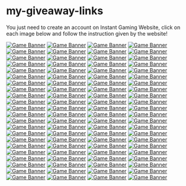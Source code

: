 # my-giveaway-links

You just need to create an account on Instant Gaming Website, click on each image below and follow the instruction given by the website!

[![Game Banner](https://camo.githubusercontent.com/1aaca96ee8867e4d83239bbf1e7bea68e91d80939fa2743d1d9c940568f3db15/68747470733a2f2f67616d696e672d63646e2e636f6d2f696d616765732f617661746172732f31323235343238372d313636303330363237322e6a7067)](https://www.instant-gaming.com/giveaway/BOBLENNON)
[![Game Banner](https://gaming-cdn.com/images/avatars/16899979-1646305428.jpg)](https://www.instant-gaming.com/pl/giveaway/LOSIU)
[![Game Banner](https://gaming-cdn.com/images/avatars/5518320-1717494512.jpg)](https://www.instant-gaming.com/giveaway/VARG)
[![Game Banner](https://gaming-cdn.com/images/avatars/2210688-1696599045.jpg)](https://www.instant-gaming.com/giveaway/NALFEINN)
[![Game Banner](https://gaming-cdn.com/images/avatars/452863-1561392211.jpg)](https://www.instant-gaming.com/giveaway/CODQG)
[![Game Banner](https://gaming-cdn.com/images/avatars/170629-1547987125.jpg)](https://www.instant-gaming.com/giveaway/GAMEMOVIELAND)
[![Game Banner](https://gaming-cdn.com/images/avatars/3009082-1540312665.jpg)](https://www.instant-gaming.com/giveaway/bugland)
[![Game Banner](https://gaming-cdn.com/images/avatars/173704-1571080323.jpg)](https://www.instant-gaming.com/giveaway/ICONOBLAST)
[![Game Banner](https://gaming-cdn.com/images/avatars/1716955-1681777192.jpg)](https://www.instant-gaming.com/giveaway/SUPREMELEADER)
[![Game Banner](https://gaming-cdn.com/images/avatars/2700115-1699892940.jpg)](https://www.instant-gaming.com/giveaway/INSTANTGAMING)
[![Game Banner](https://gaming-cdn.com/images/avatars/8099122-1564755224.jpg)](https://www.instant-gaming.com/giveaway/skyyart)
[![Game Banner](https://gaming-cdn.com/images/avatars/4684425-1617274240.jpg)](https://www.instant-gaming.com/giveaway/ALKOR)
[![Game Banner](https://gaming-cdn.com/images/avatars/765860-1527847205.jpg)](https://www.instant-gaming.com/giveaway/ROBERT)
[![Game Banner](https://gaming-cdn.com/images/avatars/3297504-1554723487.jpg)](https://www.instant-gaming.com/giveaway/GAMEWAVE)
[![Game Banner](https://gaming-cdn.com/images/avatars/162664-1527173086.jpg)](https://www.instant-gaming.com/giveaway/RATSUPER)
[![Game Banner](https://gaming-cdn.com/images/avatars/17791717-1684537536.jpg)](https://www.instant-gaming.com/giveaway/YANKA)
[![Game Banner](https://gaming-cdn.com/images/avatars/15530490-1634564097.jpg)](https://www.instant-gaming.com/giveaway/STREAMRUNNERS)
[![Game Banner](https://gaming-cdn.com/images/avatars/911134-1650630244.jpg)](https://www.instant-gaming.com/giveaway/MeetTheMyth)
[![Game Banner](https://gaming-cdn.com/images/avatars/23232106-1706706355.jpg)](https://www.instant-gaming.com/giveaway/PHENRIR)
[![Game Banner](https://gaming-cdn.com/images/avatars/15499812-1646775114.jpg)](https://www.instant-gaming.com/giveaway/GMODFR)
[![Game Banner](https://gaming-cdn.com/images/avatars/825485-1683532505.jpg)](https://www.instant-gaming.com/giveaway/INSTANTGAMINGES)
[![Game Banner](https://gaming-cdn.com/images/avatars/2550652-1614044439.jpg)](https://www.instant-gaming.com/giveaway/ACRE)
[![Game Banner](https://gaming-cdn.com/images/avatars/2072378-1700332557.jpg)](https://www.instant-gaming.com/giveaway/BILLYCHEROKEE)
[![Game Banner](https://gaming-cdn.com/images/avatars/2437583-1659723926.jpg)](https://www.instant-gaming.com/giveaway/LYNX)
[![Game Banner](https://gaming-cdn.com/images/avatars/13745456-1614222765.jpg)](https://www.instant-gaming.com/giveaway/ZONALEROS)
[![Game Banner](https://gaming-cdn.com/images/avatars/262337-1647999658.jpg)](https://www.instant-gaming.com/giveaway/GUIGUI)
[![Game Banner](https://gaming-cdn.com/images/avatars/5324059-1634130045.jpg)](https://www.instant-gaming.com/giveaway/PORAID)
[![Game Banner](https://gaming-cdn.com/images/avatars/7276237-1585753188.jpg)](https://www.instant-gaming.com/giveaway/TOMBIE)
[![Game Banner](https://gaming-cdn.com/images/avatars/16693760-1689603180.jpg)](https://www.instant-gaming.com/giveaway/INSTANTGAMINGPT)
[![Game Banner](https://gaming-cdn.com/images/avatars/6107700-1630593332.jpg)](https://www.instant-gaming.com/giveaway/muusoo)
[![Game Banner](https://gaming-cdn.com/images/avatars/767265-1595434670.jpg)](https://www.instant-gaming.com/giveaway/xariel)
[![Game Banner](https://gaming-cdn.com/images/avatars/8857101-1582127081.jpg)](https://www.instant-gaming.com/giveaway/POKEMONMILLENNIUM)
[![Game Banner](https://gaming-cdn.com/images/avatars/5219782-1581748271.jpg)](https://www.instant-gaming.com/giveaway/AQUIYAHORA)
[![Game Banner](https://gaming-cdn.com/images/avatars/8850456-1573572198.jpg)](https://www.instant-gaming.com/giveaway/PIVI)
[![Game Banner](https://gaming-cdn.com/images/avatars/3502745-1617900174.jpg)](https://www.instant-gaming.com/giveaway/Seals311)
[![Game Banner](https://gaming-cdn.com/images/avatars/881499-1523615431.jpg)](https://www.instant-gaming.com/giveaway/vicio)
[![Game Banner](https://gaming-cdn.com/images/avatars/7534356-1687868492.jpg)](https://www.instant-gaming.com/giveaway/INSTANTGAMINGITALIA)
[![Game Banner](https://gaming-cdn.com/images/avatars/5022391-1620639580.jpg)](https://www.instant-gaming.com/giveaway/INFOPOINT-ITALIA)
[![Game Banner](https://gaming-cdn.com/images/avatars/9351061-1578514985.jpg)](https://www.instant-gaming.com/giveaway/ELOTRIX)
[![Game Banner](https://gaming-cdn.com/images/avatars/560668-1500305390.jpg)](https://www.instant-gaming.com/giveaway/NYKK3)
[![Game Banner](https://gaming-cdn.com/images/avatars/1115181-1694833323.jpg)](https://www.instant-gaming.com/giveaway/PLAYERINSIDE)
[![Game Banner](https://gaming-cdn.com/images/avatars/539151-1690300630.jpg)](https://www.instant-gaming.com/giveaway/ILGATTOSULTUBO)
[![Game Banner](https://gaming-cdn.com/images/avatars/9461224-1581008870.jpg)](https://www.instant-gaming.com/giveaway/FRANCESCOPARDINI)
[![Game Banner](https://gaming-cdn.com/images/avatars/10646155-1725268419.jpg)](https://www.instant-gaming.com/giveaway/tahva)
[![Game Banner](https://gaming-cdn.com/images/avatars/3773947-1698238052.jpg)](https://www.instant-gaming.com/giveaway/GCA)
[![Game Banner](https://gaming-cdn.com/images/avatars/21241269-1689851267.jpg)](https://www.instant-gaming.com/giveaway/officialinvictus)
[![Game Banner](https://gaming-cdn.com/images/avatars/21867230-1698315461.jpg)](https://www.instant-gaming.com/giveaway/biffa)
[![Game Banner](https://gaming-cdn.com/images/avatars/17310536-1649317648.jpg)](https://www.instant-gaming.com/giveaway/K0MPA)
[![Game Banner](https://gaming-cdn.com/images/avatars/5170510-1683532414.jpg)](https://www.instant-gaming.com/giveaway/instantgamingde)
[![Game Banner](https://gaming-cdn.com/images/avatars/6294915-1637162339.jpg)](https://www.instant-gaming.com/giveaway/STELIUS)
[![Game Banner](https://gaming-cdn.com/images/avatars/1994535-1695849965.jpg)](https://www.instant-gaming.com/giveaway/CSGOFR)
[![Game Banner](https://gaming-cdn.com/images/avatars/859995-1693223960.jpg)](https://www.instant-gaming.com/giveaway/EXOMADARA)
[![Game Banner](https://gaming-cdn.com/images/avatars/1599623-1603853393.jpg)](https://www.instant-gaming.com/giveaway/KWOREY)
[![Game Banner](https://gaming-cdn.com/images/avatars/11519077-1621966067.jpg)](https://www.instant-gaming.com/giveaway/PHOTORACERTV)
[![Game Banner](https://gaming-cdn.com/images/avatars/19166590-1670176579.jpg)](https://www.instant-gaming.com/giveaway/ARLAN360)
[![Game Banner](https://gaming-cdn.com/images/avatars/23820479-1712567596.jpg)](https://www.instant-gaming.com/giveaway/frankieslair)
[![Game Banner](https://gaming-cdn.com/images/avatars/20860359-1685554038.jpg)](https://www.instant-gaming.com/giveaway/mitasims)
[![Game Banner](https://gaming-cdn.com/images/avatars/23507458-1709662317.jpg)](https://www.instant-gaming.com/giveaway/snedgie)
[![Game Banner](https://gaming-cdn.com/images/avatars/21219993-1708954439.jpg)](https://www.instant-gaming.com/giveaway/INSTANTGAMINGPL)
[![Game Banner](https://gaming-cdn.com/images/avatars/17123566-1647950384.jpg)](https://www.instant-gaming.com/giveaway/THETJI)
[![Game Banner](https://gaming-cdn.com/images/avatars/7761723-1615476784.jpg)](https://www.instant-gaming.com/giveaway/deladysigner)
[![Game Banner](https://gaming-cdn.com/images/avatars/8991415-1574995082.jpg)](https://www.instant-gaming.com/giveaway/KURU)
[![Game Banner](https://gaming-cdn.com/images/avatars/12543134-1662069422.jpg)](https://www.instant-gaming.com/giveaway/SOLOUMIDO)
[![Game Banner](https://gaming-cdn.com/images/avatars/4011018-1561985872.jpg)](https://www.instant-gaming.com/giveaway/GIORNOGAMING)
[![Game Banner](https://gaming-cdn.com/images/avatars/9983452-1617873810.jpg)](https://www.instant-gaming.com/giveaway/CYBERLUK)
[![Game Banner](https://gaming-cdn.com/images/avatars/32491-1612461730.jpg)](https://www.instant-gaming.com/giveaway/j0nathan)
[![Game Banner](https://gaming-cdn.com/images/avatars/24150014-1715595420.jpg)](https://www.instant-gaming.com/giveaway/poro)
[![Game Banner](https://gaming-cdn.com/images/avatars/2544880-1691670477.jpg)](https://www.instant-gaming.com/giveaway/STRADI)
[![Game Banner](https://gaming-cdn.com/images/avatars/21036547-1687441412.jpg)](https://www.instant-gaming.com/giveaway/playluque)
[![Game Banner](https://gaming-cdn.com/images/avatars/16472848-1693834365.jpg)](https://www.instant-gaming.com/giveaway/kiszak)
[![Game Banner](https://gaming-cdn.com/images/avatars/9828884-1649672897.jpg)](https://www.instant-gaming.com/giveaway/IMPAKT)
[![Game Banner](https://gaming-cdn.com/images/avatars/16704111-1726140029.jpg)](https://www.instant-gaming.com/giveaway/MERTA)
[![Game Banner](https://gaming-cdn.com/images/avatars/16373643-1644843063.jpg)](https://www.instant-gaming.com/giveaway/DRWAL)
[![Game Banner](https://gaming-cdn.com/images/avatars/367168-1463061235.jpg)](https://www.instant-gaming.com/giveaway/CABRAVOLADORA)
[![Game Banner](https://gaming-cdn.com/images/avatars/3694635-1636126807.jpg)](https://www.instant-gaming.com/giveaway/topgames)
[![Game Banner](https://gaming-cdn.com/images/avatars/7276336-1553876546.jpg)](https://www.instant-gaming.com/giveaway/HEIKKI360)
[![Game Banner](https://gaming-cdn.com/images/avatars/1897045-1617093992.jpg)](https://www.instant-gaming.com/giveaway/DESASTRESHOW)
[![Game Banner](https://gaming-cdn.com/images/avatars/16861995-1676462477.jpg)](https://www.instant-gaming.com/giveaway/JOFRIK99)
[![Game Banner](https://gaming-cdn.com/images/avatars/7994803-1650052388.jpg)](https://www.instant-gaming.com/giveaway/kemist)
[![Game Banner](https://gaming-cdn.com/images/avatars/17307721-1649242244.jpg)](https://www.instant-gaming.com/giveaway/MFGAMING)
[![Game Banner](https://gaming-cdn.com/images/avatars/2871044-1706278970.jpg)](https://www.instant-gaming.com/giveaway/drunge)
[![Game Banner](https://gaming-cdn.com/images/avatars/3123668-1636629261.jpg)](https://www.instant-gaming.com/giveaway/NU89)
[![Game Banner](https://gaming-cdn.com/images/avatars/811973-1557938063.jpg)](https://www.instant-gaming.com/giveaway/ITERMOSIFONI)
[![Game Banner](https://gaming-cdn.com/images/avatars/15398397-1632480753.jpg)](https://www.instant-gaming.com/giveaway/CORYPHEUS)
[![Game Banner](https://gaming-cdn.com/images/avatars/942998-1720514395.jpg)](https://www.instant-gaming.com/giveaway/Zazza23)
[![Game Banner](https://gaming-cdn.com/images/avatars/14294886-1712926805.jpg)](https://www.instant-gaming.com/giveaway/blackpommes)
[![Game Banner](https://gaming-cdn.com/images/avatars/24567717-1719927759.jpg)](https://www.instant-gaming.com/giveaway/quantoquevaicustar)
[![Game Banner](https://gaming-cdn.com/images/avatars/25089307-1725023867.jpg)](https://www.instant-gaming.com/giveaway/eusouocap)






